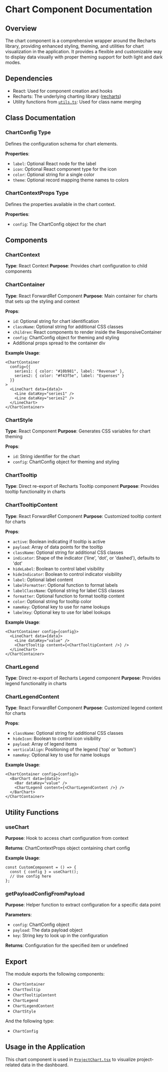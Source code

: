 # Chart Component Documentation

## Overview
The chart component is a comprehensive wrapper around the Recharts library, providing enhanced styling, theming, and utilities for chart visualization in the application. It provides a flexible and customizable way to display data visually with proper theming support for both light and dark modes.

## Dependencies
- React: Used for component creation and hooks
- Recharts: The underlying charting library ([recharts](https://recharts.org/))
- Utility functions from [`utils.ts`](../../lib/utils.md): Used for class name merging

## Class Documentation

### ChartConfig Type
Defines the configuration schema for chart elements.

**Properties**:
- `label`: Optional React node for the label
- `icon`: Optional React component type for the icon
- `color`: Optional string for a single color
- `theme`: Optional record mapping theme names to colors

### ChartContextProps Type
Defines the properties available in the chart context.

**Properties**:
- `config`: The ChartConfig object for the chart

## Components

### ChartContext
**Type**: React Context
**Purpose**: Provides chart configuration to child components

### ChartContainer
**Type**: React ForwardRef Component
**Purpose**: Main container for charts that sets up the styling and context

**Props**:
- `id`: Optional string for chart identification
- `className`: Optional string for additional CSS classes
- `children`: React components to render inside the ResponsiveContainer
- `config`: ChartConfig object for theming and styling
- Additional props spread to the container div

**Example Usage**:
```tsx
<ChartContainer
  config={{
    series1: { color: "#10b981", label: "Revenue" },
    series2: { color: "#f43f5e", label: "Expenses" }
  }}
>
  <LineChart data={data}>
    <Line dataKey="series1" />
    <Line dataKey="series2" />
  </LineChart>
</ChartContainer>
```

### ChartStyle
**Type**: React Component
**Purpose**: Generates CSS variables for chart theming

**Props**:
- `id`: String identifier for the chart
- `config`: ChartConfig object for theming and styling

### ChartTooltip
**Type**: Direct re-export of Recharts Tooltip component
**Purpose**: Provides tooltip functionality in charts

### ChartTooltipContent
**Type**: React ForwardRef Component
**Purpose**: Customized tooltip content for charts

**Props**:
- `active`: Boolean indicating if tooltip is active
- `payload`: Array of data points for the tooltip
- `className`: Optional string for additional CSS classes
- `indicator`: Shape of the indicator ('line', 'dot', or 'dashed'), defaults to 'dot'
- `hideLabel`: Boolean to control label visibility
- `hideIndicator`: Boolean to control indicator visibility
- `label`: Optional label content
- `labelFormatter`: Optional function to format labels
- `labelClassName`: Optional string for label CSS classes
- `formatter`: Optional function to format tooltip content
- `color`: Optional string for tooltip color
- `nameKey`: Optional key to use for name lookups
- `labelKey`: Optional key to use for label lookups

**Example Usage**:
```tsx
<ChartContainer config={config}>
  <LineChart data={data}>
    <Line dataKey="value" />
    <ChartTooltip content={<ChartTooltipContent />} />
  </LineChart>
</ChartContainer>
```

### ChartLegend
**Type**: Direct re-export of Recharts Legend component
**Purpose**: Provides legend functionality in charts

### ChartLegendContent
**Type**: React ForwardRef Component
**Purpose**: Customized legend content for charts

**Props**:
- `className`: Optional string for additional CSS classes
- `hideIcon`: Boolean to control icon visibility
- `payload`: Array of legend items
- `verticalAlign`: Positioning of the legend ('top' or 'bottom')
- `nameKey`: Optional key to use for name lookups

**Example Usage**:
```tsx
<ChartContainer config={config}>
  <BarChart data={data}>
    <Bar dataKey="value" />
    <ChartLegend content={<ChartLegendContent />} />
  </BarChart>
</ChartContainer>
```

## Utility Functions

### useChart
**Purpose**: Hook to access chart configuration from context

**Returns**: ChartContextProps object containing chart config

**Example Usage**:
```tsx
const CustomComponent = () => {
  const { config } = useChart();
  // Use config here
};
```

### getPayloadConfigFromPayload
**Purpose**: Helper function to extract configuration for a specific data point

**Parameters**:
- `config`: ChartConfig object
- `payload`: The data payload object
- `key`: String key to look up in the configuration

**Returns**: Configuration for the specified item or undefined

## Export
The module exports the following components:
- `ChartContainer`
- `ChartTooltip`
- `ChartTooltipContent`
- `ChartLegend`
- `ChartLegendContent`
- `ChartStyle`

And the following type:
- `ChartConfig`

## Usage in the Application
This chart component is used in [`ProjectChart.tsx`](../../components/dashboard/ProjectChart.md) to visualize project-related data in the dashboard.